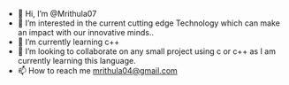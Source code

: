 - 👋 Hi, I’m @Mrithula07
- 👀 I’m interested in the current cutting edge Technology which can make an impact with our innovative minds..
- 🌱 I’m currently learning c++
- 💞️ I’m looking to collaborate on any small project using c or c++ as I am currently learning this language.
- 📫 How to reach me mrithula04@gmail.com 

<!---
Mrithula07/Mrithula07 is a ✨ special ✨ repository because its `README.md` (this file) appears on your GitHub profile.
You can click the Preview link to take a look at your changes.
--->
